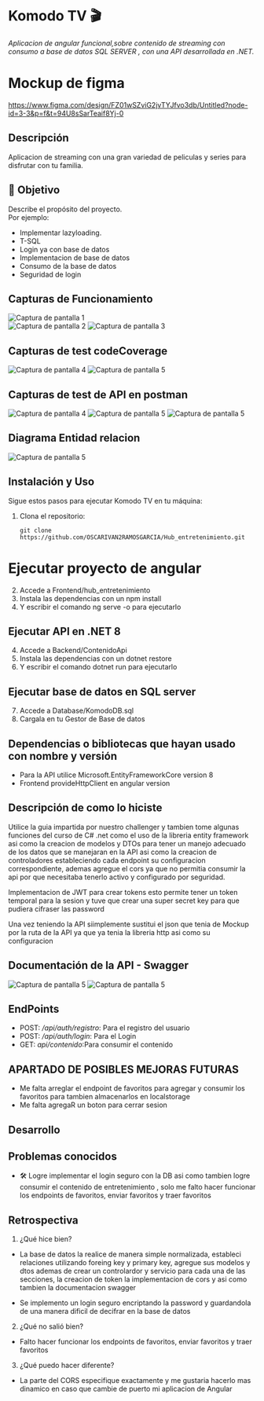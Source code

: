# Komodo TV 🎬  
*Aplicacion de angular funcional,sobre contenido de streaming con consumo a base de datos SQL SERVER , con una API desarrollada en .NET.*

# Mockup de figma 
https://www.figma.com/design/FZ01wSZviG2jvTYJfvo3db/Untitled?node-id=3-3&p=f&t=94U8sSarTeaif8Yj-0

## Descripción  
Aplicacion de streaming con una gran variedad de peliculas y series para disfrutar con tu familia. 

## 🎯 Objetivo

Describe el propósito del proyecto.  
Por ejemplo:

- Implementar lazyloading.  
- T-SQL  
- Login ya con base de datos 
- Implementacion de base de datos 
- Consumo de la base de datos
- Seguridad de login

## Capturas de Funcionamiento  
![Captura de pantalla 1](/Resourses/login.png)  
![Captura de pantalla 2](/Resourses/home.png) 
![Captura de pantalla 3](/Resourses/home2.png) 

## Capturas de test codeCoverage  
![Captura de pantalla 4](/Resourses/codeCoverage.png) 
![Captura de pantalla 5](/Resourses/test.png) 

## Capturas de test de API en postman 

![Captura de pantalla 4](/Resourses/GET.png) 
![Captura de pantalla 5](/Resourses/PostRegistro.png) 
![Captura de pantalla 5](/Resourses/loginPost.png) 

## Diagrama Entidad relacion  
![Captura de pantalla 5](/Resourses/EntidaRelacionDiagram.png) 

## Instalación y Uso  
Sigue estos pasos para ejecutar Komodo TV en tu máquina:

1. Clona el repositorio:  
   ```HTTPS
   git clone https://github.com/OSCARIVAN2RAMOSGARCIA/Hub_entretenimiento.git

# Ejecutar proyecto de angular

2. Accede a Frontend/hub_entretenimiento 
3. Instala las dependencias con un npm install
3. Y escribir el comando ng serve -o para ejecutarlo

## Ejecutar API en .NET 8 

4. Accede a Backend/ContenidoApi 
5. Instala las dependencias con un dotnet restore
6. Y escribir el comando dotnet run para ejecutarlo

## Ejecutar base de datos en SQL server 

7. Accede a Database/KomodoDB.sql
8. Cargala en tu Gestor de Base de datos 

## Dependencias o bibliotecas que hayan usado con nombre y versión
* Para la API utilice Microsoft.EntityFrameworkCore version 8
* Frontend provideHttpClient en angular version 
## Descripción de como lo hiciste
Utilice la guia impartida por nuestro challenger y tambien tome algunas funciones del curso de C# .net como el uso de la libreria entity framework asi como la creacion de modelos y DTOs para tener un manejo adecuado de los datos que se manejaran en la API asi como la creacion de controladores estableciendo cada endpoint su configuracion correspondiente, ademas agregue el cors ya que no permitia consumir la api por que necesitaba tenerlo activo y configurado por seguridad.

Implementacion de JWT para crear tokens esto permite tener un token temporal para la sesion y tuve que crear una super secret key para que pudiera cifraser las password

Una vez teniendo la API siimplemente sustitui el json que tenia de Mockup por la ruta de la API ya que ya tenia la libreria http asi como su configuracion 
## Documentación de la API - Swagger
![Captura de pantalla 5](/Resourses/swagger.png) 
![Captura de pantalla 5](/Resourses/post.png) 

## EndPoints
- POST: */api/auth/registro*: Para el registro del usuario 
- POST: */api/auth/login*: Para el Login 
- GET: *api/contenido*:Para consumir el contenido

## APARTADO DE POSIBLES MEJORAS FUTURAS
* Me falta arreglar el endpoint de favoritos para agregar y consumir los favoritos para tambien almacenarlos en localstorage 
* Me falta agregaR un boton para cerrar sesion

## Desarrollo  
## Problemas conocidos
- 🛠 Logre implementar el login seguro con la DB asi como tambien logre consumir el contenido de entretenimiento , solo me falto hacer funcionar los endpoints de favoritos, enviar favoritos y traer favoritos 

## Retrospectiva
  
   1. ¿Qué hice bien?  
   - La base de datos la realice de manera simple normalizada, estableci relaciones utilizando foreing key y primary key, agregue sus modelos y dtos ademas de crear un controlardor y servicio para cada una de las secciones, la creacion de token la implementacion de cors y asi como tambien la documentacion swagger 

   - Se implemento un login seguro encriptando la password y guardandola de una manera dificil de decifrar en la base de datos 

   2. ¿Qué no salió bien?
   - Falto hacer funcionar los endpoints de favoritos, enviar favoritos y traer favoritos 

   3. ¿Qué puedo hacer diferente?
   - La parte del CORS especifique exactamente y me gustaria hacerlo mas dinamico en caso que cambie de puerto mi aplicacion de Angular  